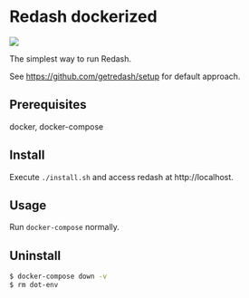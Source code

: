 # Redash dockerized 

<a><img src="https://img.shields.io/badge/redash-docker-brightgreen?style=flat-square&logo=docker&logoColor=white" /></a>

The simplest way to run Redash. 

See https://github.com/getredash/setup for default approach.

## Prerequisites

docker, docker-compose

## Install

Execute `./install.sh` and access redash at http://localhost.

## Usage

Run `docker-compose` normally.

## Uninstall

```bash
$ docker-compose down -v
$ rm dot-env
```
